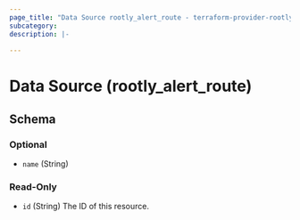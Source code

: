 ```yaml
---
page_title: "Data Source rootly_alert_route - terraform-provider-rootly"
subcategory:
description: |-
    
---
```


# Data Source (rootly_alert_route)





<!-- schema generated by tfplugindocs -->
## Schema

### Optional

- `name` (String)

### Read-Only

- `id` (String) The ID of this resource.
